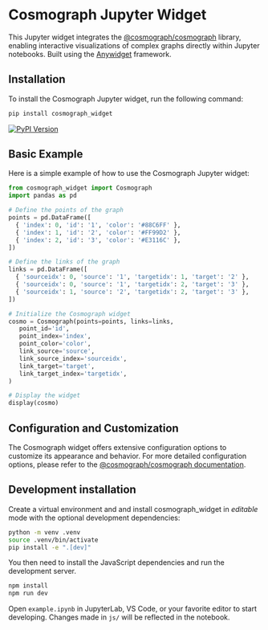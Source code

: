 # Cosmograph Jupyter Widget

This Jupyter widget integrates the [@cosmograph/cosmograph](https://www.npmjs.com/package/@cosmograph/cosmograph) library, enabling interactive visualizations of complex graphs directly within Jupyter notebooks. Built using the [Anywidget](https://github.com/manzt/anywidget) framework.

## Installation

To install the Cosmograph Jupyter widget, run the following command:

```sh
pip install cosmograph_widget
```

[![PyPI Version](https://img.shields.io/pypi/v/cosmograph_widget)](https://pypi.org/project/cosmograph_widget/)

## Basic Example
Here is a simple example of how to use the Cosmograph Jupyter widget:

```python
from cosmograph_widget import Cosmograph
import pandas as pd

# Define the points of the graph
points = pd.DataFrame([
  { 'index': 0, 'id': '1', 'color': '#88C6FF' },
  { 'index': 1, 'id': '2', 'color': '#FF99D2' },
  { 'index': 2, 'id': '3', 'color': '#E3116C' },
])

# Define the links of the graph
links = pd.DataFrame([
  { 'sourceidx': 0, 'source': '1', 'targetidx': 1, 'target': '2' },
  { 'sourceidx': 0, 'source': '1', 'targetidx': 2, 'target': '3' },
  { 'sourceidx': 1, 'source': '2', 'targetidx': 2, 'target': '3' },
])

# Initialize the Cosmograph widget
cosmo = Cosmograph(points=points, links=links,
   point_id='id',
   point_index='index',
   point_color='color',
   link_source='source',
   link_source_index='sourceidx',
   link_target='target',
   link_target_index='targetidx',
)

# Display the widget
display(cosmo)
```

## Configuration and Customization

The Cosmograph widget offers extensive configuration options to customize its appearance and behavior. For more detailed configuration options, please refer to the [@cosmograph/cosmograph documentation](https://cosmograph.app/docs/cosmograph/Cosmograph%20Library/Cosmograph#passing-the-data-and-configuration).

## Development installation

Create a virtual environment and and install cosmograph_widget in *editable* mode with the
optional development dependencies:

```sh
python -m venv .venv
source .venv/bin/activate
pip install -e ".[dev]"
```

You then need to install the JavaScript dependencies and run the development server.

```sh
npm install
npm run dev
```

Open `example.ipynb` in JupyterLab, VS Code, or your favorite editor
to start developing. Changes made in `js/` will be reflected
in the notebook.
